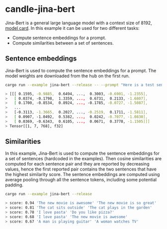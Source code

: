 # candle-jina-bert

Jina-Bert is a general large language model with a context size of 8192, [model
card](https://huggingface.co/jinaai/jina-embeddings-v2-base-en). In this example
it can be used for two different tasks:
- Compute sentence embeddings for a prompt.
- Compute similarities between a set of sentences.


## Sentence embeddings

Jina-Bert is used to compute the sentence embeddings for a prompt. The model weights
are downloaded from the hub on the first run.

```bash
cargo run --example jina-bert --release -- --prompt "Here is a test sentence"

> [[[ 0.1595, -0.9885,  0.6494, ...,  0.3003, -0.6901, -1.2355],
>   [ 0.0374, -0.1798,  1.3359, ...,  0.6731,  0.2133, -1.6807],
>   [ 0.1700, -0.8534,  0.8924, ..., -0.1785, -0.0727, -1.5087],
>   ...
>   [-0.3113, -1.3665,  0.2027, ..., -0.2519,  0.1711, -1.5811],
>   [ 0.0907, -1.0492,  0.5382, ...,  0.0242, -0.7077, -1.0830],
>   [ 0.0369, -0.6343,  0.6105, ...,  0.0671,  0.3778, -1.1505]]]
> Tensor[[1, 7, 768], f32]
```

## Similarities

In this example, Jina-Bert is used to compute the sentence embeddings for a set of
sentences (hardcoded in the examples). Then cosine similarities are computed for
each sentence pair and they are reported by decreasing values, hence the first
reported pair contains the two sentences that have the highest similarity score.
The sentence embeddings are computed using average pooling through all the
sentence tokens, including some potential padding.

```bash
cargo run --example jina-bert --release

> score: 0.94 'The new movie is awesome' 'The new movie is so great'
> score: 0.81 'The cat sits outside' 'The cat plays in the garden'
> score: 0.78 'I love pasta' 'Do you like pizza?'
> score: 0.68 'I love pasta' 'The new movie is awesome'
> score: 0.67 'A man is playing guitar' 'A woman watches TV'
```

